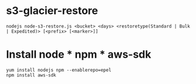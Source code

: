 # s3-glacier-restore
`````
nodejs node-s3-restore.js <bucket> <days> <restoretype(Standard | Bulk | Expedited)> [<prefix> [<marker>]]
`````
# Install node * npm * aws-sdk


`````
yum install nodejs npm --enablerepo=epel
npm install aws-sdk

`````
